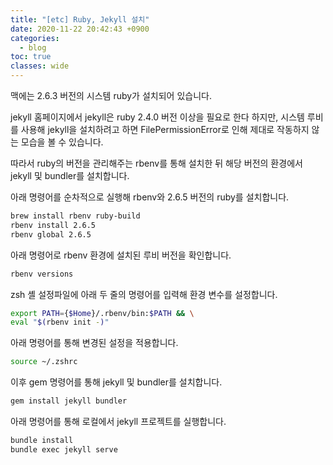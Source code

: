 ```yaml
---
title: "[etc] Ruby, Jekyll 설치"
date: 2020-11-22 20:42:43 +0900
categories:
  - blog
toc: true
classes: wide
---
```


맥에는 2.6.3 버전의 시스템 ruby가 설치되어 있습니다.

jekyll 홈페이지에서 jekyll은 ruby 2.4.0 버전 이상을 필요로 한다 하지만, 시스템 루비를 사용해 jekyll을 설치하려고 하면 FilePermissionError로 인해 제대로 작동하지 않는 모습을 볼 수 있습니다.

따라서 ruby의 버전을 관리해주는 rbenv를 통해 설치한 뒤 해당 버전의 환경에서 jekyll 및 bundler를 설치합니다.

아래 명령어를 순차적으로 실행해 rbenv와 2.6.5 버전의 ruby를 설치합니다.

```bash
brew install rbenv ruby-build
rbenv install 2.6.5
rbenv global 2.6.5
```

아래 명령어로 rbenv 환경에 설치된 루비 버전을 확인합니다.

```bash
rbenv versions
```

zsh 셸 설정파일에 아래 두 줄의 명령어를 입력해 환경 변수를 설정합니다.

```bash
export PATH={$Home}/.rbenv/bin:$PATH && \
eval "$(rbenv init -)"
```

아래 명령어를 통해 변경된 설정을 적용합니다.

```bash
source ~/.zshrc
```

이후 gem 명령어를 통해 jekyll 및 bundler를 설치합니다.

```bash
gem install jekyll bundler
```

아래 명령어를 통해 로컬에서 jekyll 프로젝트를 실행합니다.

```bash
bundle install
bundle exec jekyll serve
```